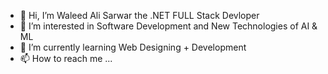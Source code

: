 - 👋 Hi, I’m Waleed Ali Sarwar the .NET FULL Stack Devloper
- 👀 I’m interested in Software Development and New Technologies of AI & ML
- 🌱 I’m currently learning Web Designing + Development 
- 📫 How to reach me ...
